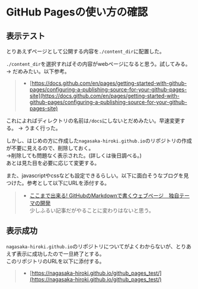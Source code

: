 # GitHub Pagesの使い方の確認
## 表示テスト
とりあえずページとして公開する内容を`./content_dir`に配置した。

`./content_dir`を選択すればその内容がwebページになると思う。試してみる。  
→ だめみたい。以下参考。

> - [https://docs.github.com/en/pages/getting-started-with-github-pages/configuring-a-publishing-source-for-your-github-pages-site](https://docs.github.com/en/pages/getting-started-with-github-pages/configuring-a-publishing-source-for-your-github-pages-site)  

これによればディレクトリの名前は`/docs`にしないとだめみたい。早速変更する。
→ うまく行った。

しかし、はじめの方に作成した`nagasaka-hiroki.github.io`のリポジトリの作成が不要に見えるので、削除しておく。  
→削除しても問題なく表示された。(詳しくは後日調べる。)  
あとは見た目を必要に応じて変更する。

また、javascriptやcssなども設定できるらしい。以下に面白そうなブログを見つけた。参考として以下にURLを添付する。  
> - [ここまで出来る! GitHubのMarkdownで書くウェブページ　独自テーマの開発](https://qiita.com/MahoTakara/items/e3d88a0d5d128bb07b27)  
少しふるい記事だがやることに変わりはないと思う。

## 表示成功
`nagasaka-hiroki.github.io`のリポジトリについてがよくわからないが、とりあえず表示に成功したので一旦終了とする。  
このリポジトリのURLを以下に添付する。  
> - [https://nagasaka-hiroki.github.io/github_pages_test/](https://nagasaka-hiroki.github.io/github_pages_test/)  
